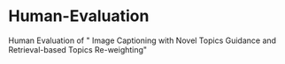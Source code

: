 # Human-Evaluation
Human Evaluation of " Image Captioning with Novel Topics Guidance and Retrieval-based Topics Re-weighting" 

